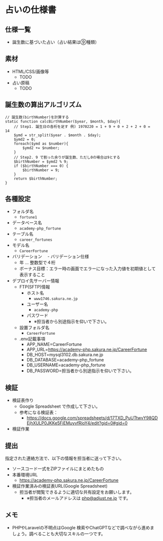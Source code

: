 # 占いの仕様書

## 仕様一覧

- 誕生数に基づいた占い（占い結果は⑨種類）

## 素材

- HTML/CSS/画像等
  - TODO
- 占い原稿
  - TODO

## 誕生数の算出アルゴリズム

```
// 誕生数(birthNumber)を計算する
static function calcBirthNumber($year, $month, $day){
    // Step1. 誕生日の各桁を足す 例) 1970220 = 1 + 9 + 0 + 2 + 2 + 0 =  14
    $ymd = str_split($year . $month . $day);
    $ymd2 = 0;
    foreach($ymd as $number){
        $ymd2 += $number;
    }
    // Step2. 9 で割った余りが誕生数、ただし0の場合は9とする
    $birthNumber = $ymd2 % 9;
    if ($birthNumber === 0) {
        $birthNumber = 9;
    }
    return $birthNumber;
}
```

## 各種設定
- フォルダ名
  - `fortune1`
- データベース名
  - `academy-php_fortune`
- テーブル名
  - `career_fortunes`
- モデル名
  - `CareerFortune`
- バリデーション
　- バリデーション仕様
    - 年 … 整数型で４桁
    - ボーナス目標：エラー時の画面でエラーになった入力値を初期値として表示すること
- デプロイ先サーバー情報
  - FTP(SFTP)情報
    - ホスト名
      - `www1746.sakura.ne.jp`
    - ユーザー名
      - `academy-php`
    - パスワード
      - ※担当者から別途指示を仰いで下さい。
  - 設置フォルダ名
    - `CareerFortune`
  - .env記載事項
    - APP_NAME=CareerFortune
    - APP_URL=https://academy-php.sakura.ne.jp/CareerFortune
    - DB_HOST=mysql3102.db.sakura.ne.jp
    - DB_DATABASE=academy-php_fortune
    - DB_USERNAME=academy-php_fortune
    - DB_PASSWORD=担当者から別途指示を仰いで下さい。

## 検証

- 検証表作り
  - Google Spreadsheet で作成して下さい。
  - 参考になる検証表：
    - https://docs.google.com/spreadsheets/d/17TXD_PuUTtwvY98QDEjhXULP0JKKe5FiEMuyvfRioY4/edit?gid=0#gid=0
- 検証作業

## 提出

指定された連絡方法で、以下の情報を担当者に送って下さい。

- ソースコード一式をZIPファイルにまとめたもの
- 本番環境URL
  - https://academy-php.sakura.ne.jp/CareerFortune
- 検証作業済みの検証表URL(Google Spreadsheet)
  - 担当者が閲覧できるように適切な共有設定をお願いします。
    - ※担当者のメールアドレスは php@adjust.ne.jp です。

## メモ

- PHPやLaravelの不明点はGoogle 検索やChatGPTなどで調べながら進めましょう。調べることも大切なスキルの一つです。

